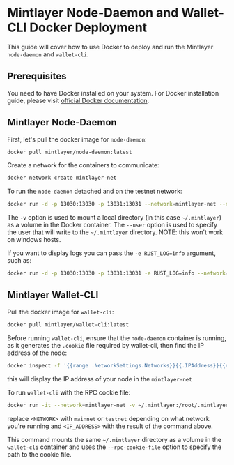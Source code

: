 # Mintlayer Node-Daemon and Wallet-CLI Docker Deployment

This guide will cover how to use Docker to deploy and run the Mintlayer `node-daemon` and `wallet-cli`.

## Prerequisites

You need to have Docker installed on your system. For Docker installation guide, please visit [official Docker documentation](https://docs.docker.com/get-docker/).

## Mintlayer Node-Daemon

First, let's pull the docker image for `node-daemon`:

```bash
docker pull mintlayer/node-daemon:latest
```

Create a network for the containers to communicate:

```bash
docker network create mintlayer-net
```

To run the `node-daemon` detached and on the testnet network:

```bash
docker run -d -p 13030:13030 -p 13031:13031 --network=mintlayer-net --name mintlayer_node_daemon --user "$(id -u):$(id -g)" -v ~/.mintlayer:/root/.mintlayer mintlayer/node-daemon:latest node-daemon testnet  --http-rpc-addr 0.0.0.0:13030
```

The `-v` option is used to mount a local directory (in this case `~/.mintlayer`) as a volume in the Docker container.
The `--user` option is used to specify the user that will write to the `~/.mintlayer` directory.
NOTE: this won't work on windows hosts.

If you want to display logs you can pass the `-e RUST_LOG=info` argument, such as:

```bash
docker run -d -p 13030:13030 -p 13031:13031 -e RUST_LOG=info --network=mintlayer-net --name mintlayer_node_daemon --user "$(id -u):$(id -g)" -v ~/.mintlayer:/root/.mintlayer mintlayer/node-daemon:latest node-daemon testnet  --http-rpc-addr 0.0.0.0:13030
```

## Mintlayer Wallet-CLI

Pull the docker image for `wallet-cli`:

```bash
docker pull mintlayer/wallet-cli:latest
```

Before running `wallet-cli`, ensure that the `node-daemon` container is running, as it generates the `.cookie` file required by wallet-cli, then find the IP address of the node:

```bash
docker inspect -f '{{range .NetworkSettings.Networks}}{{.IPAddress}}{{end}}' $(docker ps -aqf "name=mintlayer_node_daemon")
```

this will display the IP address of your node in the `mintlayer-net`

To run `wallet-cli` with the RPC cookie file:

```bash
docker run -it --network=mintlayer-net -v ~/.mintlayer:/root/.mintlayer mintlayer/wallet-cli:latest wallet-cli --rpc-cookie-file /root/.mintlayer/<NETWORK>/.cookie --rpc-address <IP_ADDRESS>:13030
```

replace `<NETWORK>` with `mainnet` or `testnet` depending on what network you're running and `<IP_ADDRESS>` with the result of the command above.

This command mounts the same `~/.mintlayer` directory as a volume in the `wallet-cli` container and uses the `--rpc-cookie-file` option to specify the path to the cookie file.

